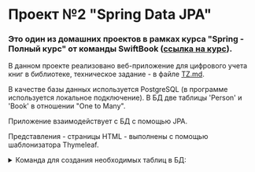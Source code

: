 # Проект №2 "Spring Data JPA"

### Это один из домашних проектов в рамках курса "Spring - Полный курс" от команды SwiftBook ([ссылка на курс](https://swiftbook.org/courses/438/show_promo)).

В данном проекте реализовано веб-приложение для цифрового учета книг в библиотеке, техническое задание - в файле [TZ.md](https://github.com/RuslanMukminov/Test_SpringMVC_JDBC-Template/blob/main/TZ.md).

В качестве базы данных используется PostgreSQL (в программе используется локальное подключение). В БД две таблицы 'Person' и 'Book'
в отношении "One to Many".

Приложение взаимодействует с БД с помощью JPA.

Представления - страницы HTML - выполнены с помощью шаблонизатора Thymeleaf.

<details>
 <summary>Команда для создания необходимых таблиц в БД:</summary>
 
 ```sql
	CREATE TABLE Person (
		id int GENERATED BY DEFAULT AS IDENTITY PRIMARY KEY,
		full_name varchar(100) NOT NULL UNIQUE,
		year_of_birth int NOT NULL
	);

	CREATE TABLE Book (
		id int GENERATED BY DEFAULT AS IDENTITY PRIMARY KEY,
		title varchar(100) NOT NULL,
		author varchar(100) NOT NULL,
		year int NOT NULL,
		person_id int REFERENCES Person(id) ON DELETE SET NULL
	);
 ```
</details>
 
